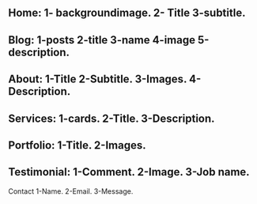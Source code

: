Home:
1- backgroundimage.
2- Title
3-subtitle.
------------------------
Blog:
1-posts
2-title
3-name 
4-image
5-description.
-------------------------
About:
1-Title
2-Subtitle.
3-Images.
4-Description.
-------------------------
Services:
1-cards.
2-Title.
3-Description.
-------------------------
Portfolio:
1-Title.
2-Images.
-------------------------
Testimonial:
1-Comment.
2-Image.
3-Job name.
-------------------------
Contact
1-Name.
2-Email.
3-Message.
